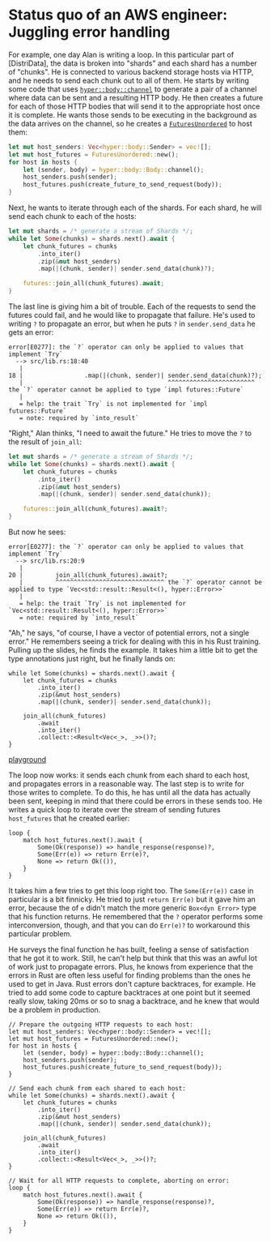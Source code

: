 # Status quo of an AWS engineer: Juggling error handling

For example, one day Alan is writing a loop. In this particular part of [DistriData], the data is broken into "shards" and each shard has a number of "chunks". He is connected to various backend storage hosts via HTTP, and he needs to send each chunk out to all of them. He starts by writing some code that uses [`hyper::body::channel`](https://docs.rs/hyper/0.14.7/hyper/body/struct.Body.html#method.channel) to generate a pair of a channel where data can be sent and a resulting HTTP body. He then creates a future for each of those HTTP bodies that will send it to the appropriate host once it is complete. He wants those sends to be executing in the background as the data arrives on the channel, so he creates a [`FuturesUnordered`](https://docs.rs/futures/0.3.14/futures/stream/struct.FuturesOrdered.html) to host them:

```rust
let mut host_senders: Vec<hyper::body::Sender> = vec![];
let mut host_futures = FuturesUnordered::new();
for host in hosts {
    let (sender, body) = hyper::body::Body::channel();
    host_senders.push(sender);
    host_futures.push(create_future_to_send_request(body));
}
```

Next, he wants to iterate through each of the shards. For each shard, he will send each chunk to each of the hosts:

```rust
let mut shards = /* generate a stream of Shards */;
while let Some(chunks) = shards.next().await {
    let chunk_futures = chunks
        .into_iter()
        .zip(&mut host_senders)
        .map(|(chunk, sender)| sender.send_data(chunk)?);

    futures::join_all(chunk_futures).await;
}
```

The last line is giving him a bit of trouble. Each of the requests to send the futures could fail, and he would like to propagate that failure. He's used to writing `?` to propagate an error, but when he puts `?` in `sender.send_data` he gets an error:

```
error[E0277]: the `?` operator can only be applied to values that implement `Try`
  --> src/lib.rs:18:40
   |
18 |                 .map(|(chunk, sender)| sender.send_data(chunk)?);
   |                                        ^^^^^^^^^^^^^^^^^^^^^^^^ the `?` operator cannot be applied to type `impl futures::Future`
   |
   = help: the trait `Try` is not implemented for `impl futures::Future`
   = note: required by `into_result`
```

"Right," Alan thinks, "I need to await the future." He tries to move the `?` to the result of `join_all`:

```rust
let mut shards = /* generate a stream of Shards */;
while let Some(chunks) = shards.next().await {
    let chunk_futures = chunks
        .into_iter()
        .zip(&mut host_senders)
        .map(|(chunk, sender)| sender.send_data(chunk));

    futures::join_all(chunk_futures).await?;
}
```

But now he sees:

```
error[E0277]: the `?` operator can only be applied to values that implement `Try`
  --> src/lib.rs:20:9
   |
20 |         join_all(chunk_futures).await?;  
   |         ^^^^^^^^^^^^^^^^^^^^^^^^^^^^^^ the `?` operator cannot be applied to type `Vec<std::result::Result<(), hyper::Error>>`
   |
   = help: the trait `Try` is not implemented for `Vec<std::result::Result<(), hyper::Error>>`
   = note: required by `into_result`
```

"Ah," he says, "of course, I have a vector of potential errors, not a single error." He remembers seeing a trick for dealing with this in his Rust training. Pulling up the slides, he finds the example. It takes him a little bit to get the type annotations just right, but he finally lands on:

```rust=
while let Some(chunks) = shards.next().await {
    let chunk_futures = chunks
        .into_iter()
        .zip(&mut host_senders)
        .map(|(chunk, sender)| sender.send_data(chunk));

    join_all(chunk_futures)
        .await
        .into_iter()
        .collect::<Result<Vec<_>, _>>()?;
}
```

[playground](https://play.rust-lang.org/?version=stable&mode=debug&edition=2018&gist=aa16c1901a13603df7cd050ecc47e61e)

The loop now works: it sends each chunk from each shard to each host, and propagates errors in a reasonable way. The last step is to write for those writes to complete. To do this, he has until all the data has actually been sent, keeping in mind that there could be errors in these sends too. He writes a quick loop to iterate over the stream of sending futures `host_futures` that he created earlier:

```rust=
loop {
    match host_futures.next().await {
        Some(Ok(response)) => handle_response(response)?,
        Some(Err(e)) => return Err(e)?,
        None => return Ok(()),
    }
}
```

It takes him a few tries to get this loop right too. The `Some(Err(e))` case in particular is a bit finnicky. He tried to just `return Err(e)` but it gave him an error, because the of `e` didn't match the more generic `Box<dyn Error>` type that his function returns. He remembered that the `?` operator performs some interconversion, though, and that you can do `Err(e)?` to workaround this particular problem.

He surveys the final function he has built, feeling a sense of satisfaction that he got it to work. Still, he can't help but think that this was an awful lot of work just to propagate errors. Plus, he knows from experience that the errors in Rust are often less useful for finding problems than the ones he used to get in Java. Rust errors don't capture backtraces, for example. He tried to add some code to capture backtraces at one point but it seemed really slow, taking 20ms or so to snag a backtrace, and he knew that would be a problem in production.

```rust=
// Prepare the outgoing HTTP requests to each host:
let mut host_senders: Vec<hyper::body::Sender> = vec![];
let mut host_futures = FuturesUnordered::new();
for host in hosts {
    let (sender, body) = hyper::body::Body::channel();
    host_senders.push(sender);
    host_futures.push(create_future_to_send_request(body));
}

// Send each chunk from each shared to each host:
while let Some(chunks) = shards.next().await {
    let chunk_futures = chunks
        .into_iter()
        .zip(&mut host_senders)
        .map(|(chunk, sender)| sender.send_data(chunk));

    join_all(chunk_futures)
        .await
        .into_iter()
        .collect::<Result<Vec<_>, _>>()?;
}

// Wait for all HTTP requests to complete, aborting on error:
loop {
    match host_futures.next().await {
        Some(Ok(response)) => handle_response(response)?,
        Some(Err(e)) => return Err(e)?,
        None => return Ok(()),
    }
}
```
